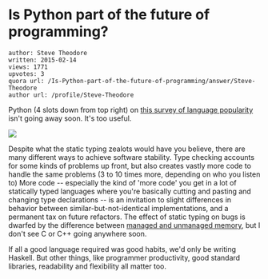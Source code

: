 # Is Python part of the future of programming?

	author: Steve Theodore
	written: 2015-02-14
	views: 1771
	upvotes: 3
	quora url: /Is-Python-part-of-the-future-of-programming/answer/Steve-Theodore
	author url: /profile/Steve-Theodore


Python (4 slots down from top right) on [this survey of language popularity](http://redmonk.com/sogrady/2015/01/14/language-rankings-1-15/) isn't going away soon. It's too useful. 



![](https://qph.fs.quoracdn.net/main-qimg-31b15bae1fc0a59f2176287ece7d85b1)


Despite what the static typing zealots would have you believe, there are many different ways to achieve software stability. Type checking accounts for some kinds of problems up front, but also creates vastly more code to handle the same problems (3 to 10 times more, depending on who you listen to) More code -- especially the kind of 'more code' you get in a lot of statically typed languages where you're basically cutting and pasting and changing type declarations -- is an invitation to slight differences in behavior between similar-but-not-identical implementations, and a permanent tax on future refactors. The effect of static typing on bugs is dwarfed by the difference between [managed and unmanaged memory](http://macbeth.cs.ucdavis.edu/lang_study.pdf), but I don't see C or C++ going anywhere soon.

If all a good language required was good habits, we'd only be writing Haskell. But other things, like programmer productivity, good standard libraries, readability and flexibility all matter too.


